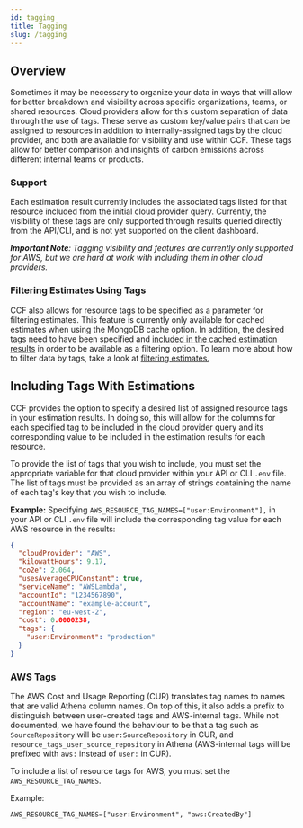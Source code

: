 ```yaml
---
id: tagging
title: Tagging
slug: /tagging
---
```


## Overview
Sometimes it may be necessary to organize your data in ways that will allow for better breakdown and visibility across specific organizations, teams, or shared resources.
Cloud providers allow for this custom separation of data through the use of tags. These serve as custom key/value pairs that can be assigned to resources in addition to internally-assigned tags by the cloud provider, and both are available for visibility and use within CCF. 
These tags allow for better comparison and insights of carbon emissions across different internal teams or products.

### Support
Each estimation result currently includes the associated tags listed for that resource included from the initial cloud provider query. Currently, the visibility of these tags are
only supported through results queried directly from the API/CLI, and is not yet supported on the client dashboard.

_**Important Note**: Tagging visibility and features are currently only supported for AWS, but we are hard at work with including them in other cloud providers._

### Filtering Estimates Using Tags
CCF also allows for resource tags to be specified as a parameter for filtering estimates. This feature is currently only available for cached estimates
when using the MongoDB cache option. In addition, the desired tags need to have been specified and [included in the cached estimation results](#including-tags-with-estimations)
in order to be available as a filtering option. To learn more about how to filter data by tags, take a look at [filtering estimates.](./DataPersistenceAndCaching.md#filtering-estimates)

## Including Tags With Estimations
CCF provides the option to specify a desired list of assigned resource tags in your estimation results. In doing so, this will allow for
the columns for each specified tag to be included in the cloud provider query and its corresponding value to be included in the estimation results for each resource.


To provide the list of tags that you wish to include, you must set the appropriate variable for that cloud provider within your API or CLI `.env` file.
The list of tags must be provided as an array of strings containing the name of each tag's key that you wish to include.

**Example:**
Specifying `AWS_RESOURCE_TAG_NAMES=["user:Environment"],` in your API or CLI `.env` file will include the corresponding tag value for each AWS resource in the results:
```json
{
  "cloudProvider": "AWS",
  "kilowattHours": 9.17,
  "co2e": 2.064,
  "usesAverageCPUConstant": true,
  "serviceName": "AWSLambda",
  "accountId": "1234567890",
  "accountName": "example-account",
  "region": "eu-west-2",
  "cost": 0.0000238,
  "tags": {
    "user:Environment": "production"
  }
}
```

### AWS Tags
The AWS Cost and Usage Reporting (CUR) translates tag names to names that are valid Athena column names.
On top of this, it also adds a prefix to distinguish between user-created tags and AWS-internal tags.
While not documented, we have found the behaviour to be that a tag such as `SourceRepository` will be `user:SourceRepository` in CUR, and `resource_tags_user_source_repository` in Athena (AWS-internal tags will be prefixed with `aws:` instead of `user:` in CUR).

To include a list of resource tags for AWS, you must set the `AWS_RESOURCE_TAG_NAMES`.

Example:
```dotenv
AWS_RESOURCE_TAG_NAMES=["user:Environment", "aws:CreatedBy"]
```
